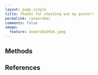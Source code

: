 ```yaml
---
layout: page_single
title: Thanks for checking out my poster!
permalink: /anaerobe/
comments: false
image:
  feature: anaerobe2016.jpeg
---
```




Methods
---------------------



References
---------------------
